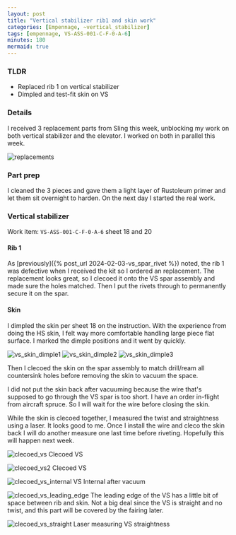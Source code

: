 ```yaml
---
layout: post
title: "Vertical stabilizer rib1 and skin work"
categories: [Empennage, ~vertical_stabilizer]
tags: [empennage, VS-ASS-001-C-F-0-A-6]
minutes: 180
mermaid: true
---
```


### TLDR

- Replaced rib 1 on vertical stabilizer
- Dimpled and test-fit skin on VS

### Details

I received 3 replacement parts from Sling this week, unblocking my work on both vertical stabilizer and the elevator. I worked on both in parallel this week.

![replacements](/assets/img/20240208/replacement_parts.jpg)

### Part prep

I cleaned the 3 pieces and gave them a light layer of Rustoleum primer and let them sit overnight to harden. On the next day I started the real work.

### Vertical stabilizer

Work item: `VS-ASS-001-C-F-0-A-6` sheet 18 and 20

#### Rib 1

As [previously]({% post_url 2024-02-03-vs_spar_rivet %}) noted, the rib 1 was defective when I received the kit so I ordered an replacement. The replacement looks great, so I clecoed it onto the VS spar assembly and made sure the holes matched. Then I put the rivets through to permanently secure it on the spar.

#### Skin

I dimpled the skin per sheet 18 on the instruction. With the experience from doing the HS skin, I felt way more comfortable handling large piece flat surface. I marked the dimple positions and it went by quickly.

![vs_skin_dimple1](/assets/img/20240208/vs_skin_dimple1.jpg)
![vs_skin_dimple2](/assets/img/20240208/vs_skin_dimple2.jpg)
![vs_skin_dimple3](/assets/img/20240208/vs_skin_dimple3.jpg)

Then I clecoed the skin on the spar assembly to match drill/ream all countersink holes before removing the skin to vacuum the space.

I did not put the skin back after vacuuming because the wire that's supposed to go through the VS spar is too short. I have an order in-flight from aircraft spruce. So I will wait for the wire before closing the skin.

While the skin is clecoed together, I measured the twist and straightness using a laser. It looks good to me. Once I install the wire and cleco the skin back I will do another measure one last time before riveting. Hopefully this will happen next week.

![clecoed_vs](/assets/img/20240208/clecoed_vs.jpg)
Clecoed VS

![clecoed_vs2](/assets/img/20240208/clecoed_vs2.jpg)
Clecoed VS

![clecoed_vs_internal](/assets/img/20240208/vs_internal.jpg)
VS Internal after vacuum

![clecoed_vs_leading_edge](/assets/img/20240208/vs_leading_edge.jpg)
The leading edge of the VS has a little bit of space between rib and skin. Not a big deal since the VS is straight and no twist, and this part will be covered by the fairing later.

![clecoed_vs_straight](/assets/img/20240208/vs_straight.jpg)
Laser measuring VS straightness

